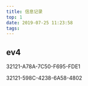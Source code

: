 ```yaml
---
title: 信息记录
top: 1
date: 2019-07-25 11:23:58
tags:
---
```

## ev4
32121-A78A-7C50-F695-FDE1

32121-598C-4238-6A58-4802